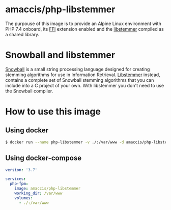 # amaccis/php-libstemmer

The purpouse of this image is to provide an Alpine Linux environment with PHP 7.4 onboard, its [FFI](https://www.php.net/manual/en/book.ffi.php) extension enabled and the [libstemmer](https://snowballstem.org/dist/libstemmer_c.tgz) compiled as a shared library.

# Snowball and libstemmer

[Snowball](https://snowballstem.org/) is a small string processing language designed for creating stemming algorithms for use in Information Retrieval.
[Libstemmer](https://snowballstem.org/dist/libstemmer_c.tgz) instead, contains a complete set of Snowball stemming algorithms that you can include into a C project of your own. With libstemmer you don't need to use the Snowball compiler.

# How to use this image

## Using docker
```bash
$ docker run --name php-libstemmer -v ./:/var/www -d amaccis/php-libstemmer
```

## Using docker-compose
```yaml
version: '3.7'

services:
  php-fpm:
    image: amaccis/php-libstemmer
    working_dir: /var/www
    volumes:
      - ./:/var/www
```